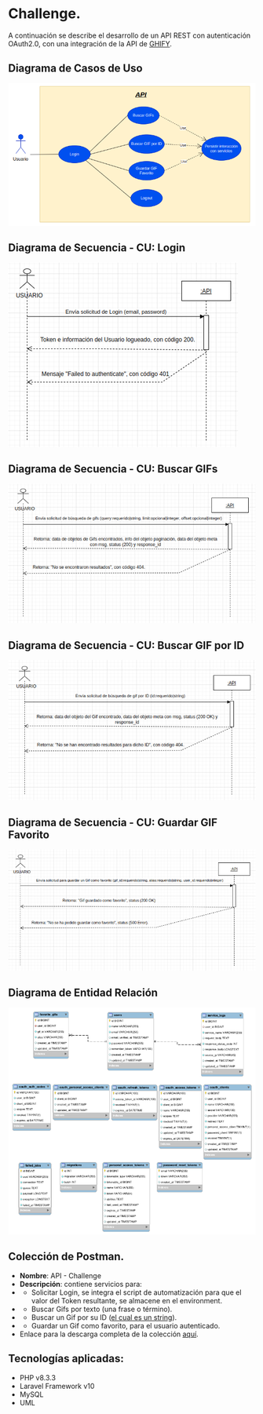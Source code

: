 # Challenge.
A continuación se describe el desarrollo de un API REST con autenticación OAuth2.0, con una integración de la API de [GHIFY](https://developers.giphy.com/docs/api/#quick-start-guide).

## Diagrama de Casos de Uso
![Diagrama de Casos de Uso](documentos/Diagrama_Casos_Uso.png)

## Diagrama de Secuencia - CU: Login
![Diagrama de Secuencia - CU: Login](documentos/Diagrama_Secuencia_Login.png)

## Diagrama de Secuencia - CU: Buscar GIFs
![Diagrama de Secuencia - CU: Buscar GIFs](documentos/Diagrama_Secuencia_Buscar_Gifs.png)

## Diagrama de Secuencia - CU: Buscar GIF por ID
![Diagrama de Secuencia - CU: Buscar GIF por ID](documentos/Diagrama_Secuencia_Buscar_Gif_por_ID.png)

## Diagrama de Secuencia - CU: Guardar GIF Favorito
![Diagrama de Secuencia - CU: Guardar GIF Favorito](documentos/Diagrama_Secuencia_Guardar_Gif_Favorito.png)

## Diagrama de Entidad Relación
![Diagrama de Entidad Relación](documentos/DER.png)

## Colección de Postman.

- **Nombre**: API - Challenge
- **Descripción**: contiene servicios para:
- - Solicitar Login, se integra el script de automatización para que el valor del Token resultante, se almacene en el environment.
- - Buscar Gifs por texto (una frase o término).
- - Buscar un Gif por su ID ([el cual es un string](https://developers.giphy.com/docs/api/endpoint#get-gif-by-id)).
- - Guardar un Gif como favorito, para el usuario autenticado.
- Enlace para la descarga completa de la colección [aquí](documentos/api-challenge.postman_collection.json).



## Tecnologías aplicadas:
- PHP v8.3.3
- Laravel Framework v10
- MySQL
- UML
